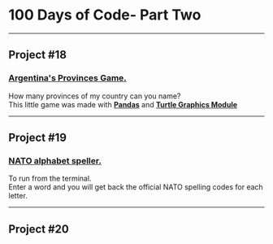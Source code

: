 # 100 Days of Code- Part Two

---
## Project #18
### <u>Argentina's Provinces Game.</u>

How many provinces of my country can you name? <br>
This little game was made with [**Pandas**](https://pandas.pydata.org/pandas-docs/stable/) and [**Turtle Graphics Module**](https://docs.python.org/3/library/turtle.html)

---
## Project #19
### <u>NATO alphabet speller.</u>
To run from the terminal.<br>
Enter a word and you will get back the official NATO spelling codes for each letter.

---
## Project #20
### <u></u>